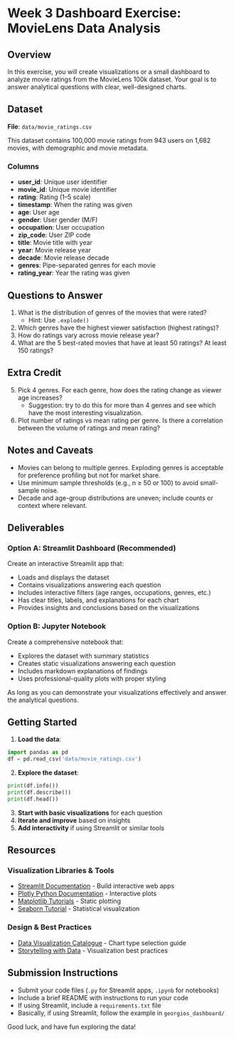 # Week 3 Dashboard Exercise: MovieLens Data Analysis

## Overview
In this exercise, you will create visualizations or a small dashboard to analyze movie ratings from the MovieLens 100k dataset. Your goal is to answer analytical questions with clear, well-designed charts.

## Dataset
**File**: `data/movie_ratings.csv`

This dataset contains 100,000 movie ratings from 943 users on 1,682 movies, with demographic and movie metadata.

### Columns
- **user_id**: Unique user identifier
- **movie_id**: Unique movie identifier
- **rating**: Rating (1–5 scale)
- **timestamp**: When the rating was given
- **age**: User age
- **gender**: User gender (M/F)
- **occupation**: User occupation
- **zip_code**: User ZIP code
- **title**: Movie title with year
- **year**: Movie release year
- **decade**: Movie release decade
- **genres**: Pipe-separated genres for each movie
- **rating_year**: Year the rating was given

## Questions to Answer
1. What is the distribution of genres of the movies that were rated?
   - Hint: Use `.explode()`
2. Which genres have the highest viewer satisfaction (highest ratings)? 
3. How do ratings vary across movie release year?
4. What are the 5 best-rated movies that have at least 50 ratings? At least 150 ratings?

## Extra Credit
5. Pick 4 genres. For each genre, how does the rating change as viewer age increases?
   - Suggestion: try to do this for more than 4 genres and see which have the most interesting visualization.
6. Plot number of ratings vs mean rating per genre. Is there a correlation between the volume of ratings and mean rating?

## Notes and Caveats
- Movies can belong to multiple genres. Exploding genres is acceptable for preference profiling but not for market share.
- Use minimum sample thresholds (e.g., n ≥ 50 or 100) to avoid small-sample noise.
- Decade and age-group distributions are uneven; include counts or context where relevant.

## Deliverables

### Option A: Streamlit Dashboard (Recommended)
Create an interactive Streamlit app that:
- Loads and displays the dataset
- Contains visualizations answering each question
- Includes interactive filters (age ranges, occupations, genres, etc.)
- Has clear titles, labels, and explanations for each chart
- Provides insights and conclusions based on the visualizations

### Option B: Jupyter Notebook
Create a comprehensive notebook that:
- Explores the dataset with summary statistics
- Creates static visualizations answering each question
- Includes markdown explanations of findings
- Uses professional-quality plots with proper styling

As long as you can demonstrate your visualizations effectively and answer the analytical questions.

## Getting Started

1. **Load the data**:
```python
import pandas as pd
df = pd.read_csv('data/movie_ratings.csv')
```

2. **Explore the dataset**:
```python
print(df.info())
print(df.describe())
print(df.head())
```

3. **Start with basic visualizations** for each question
4. **Iterate and improve** based on insights
5. **Add interactivity** if using Streamlit or similar tools

## Resources

### Visualization Libraries & Tools
- [Streamlit Documentation](https://docs.streamlit.io/) - Build interactive web apps
- [Plotly Python Documentation](https://plotly.com/python/) - Interactive plots
- [Matplotlib Tutorials](https://matplotlib.org/stable/tutorials/index.html) - Static plotting
- [Seaborn Tutorial](https://seaborn.pydata.org/tutorial.html) - Statistical visualization

### Design & Best Practices
- [Data Visualization Catalogue](https://datavizcatalogue.com/) - Chart type selection guide
- [Storytelling with Data](https://www.storytellingwithdata.com/) - Visualization best practices

## Submission Instructions
- Submit your code files (`.py` for Streamlit apps, `.ipynb` for notebooks)
- Include a brief README with instructions to run your code
- If using Streamlit, include a `requirements.txt` file
- Basically, if using Streamlit, follow the example in `georgios_dashboard/`

Good luck, and have fun exploring the data!
